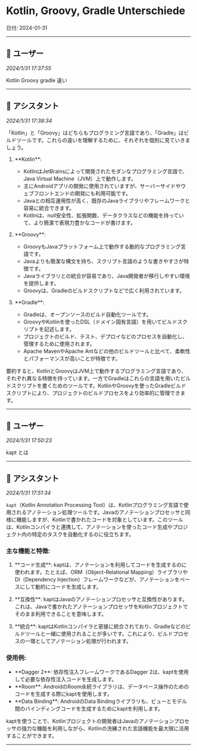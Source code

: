 # Kotlin, Groovy, Gradle Unterschiede

日付: 2024-01-31

---

## 👤 ユーザー
*2024/1/31 17:37:55*

Kotlin Groovy gradle 違い

---

## 🤖 アシスタント
*2024/1/31 17:38:34*

「Kotlin」と「Groovy」はどちらもプログラミング言語であり、「Gradle」はビルドツールです。これらの違いを理解するために、それぞれを個別に見ていきましょう。

1. \*\*Kotlin\*\*: 
   - KotlinはJetBrainsによって開発されたモダンなプログラミング言語で、Java Virtual Machine（JVM）上で動作します。
   - 主にAndroidアプリの開発に使用されていますが、サーバーサイドやウェブフロントエンドの開発にも利用可能です。
   - Javaとの相互運用性が高く、既存のJavaライブラリやフレームワークと容易に統合できます。
   - Kotlinは、null安全性、拡張関数、データクラスなどの機能を持っていて、より簡潔で表現力豊かなコードが書けます。

2. \*\*Groovy\*\*: 
   - GroovyもJavaプラットフォーム上で動作する動的なプログラミング言語です。
   - Javaよりも簡潔な構文を持ち、スクリプト言語のような書きやすさが特徴です。
   - Javaライブラリとの統合が容易であり、Java開発者が移行しやすい環境を提供します。
   - Groovyは、Gradleのビルドスクリプトなどで広く利用されています。

3. \*\*Gradle\*\*: 
   - Gradleは、オープンソースのビルド自動化ツールです。
   - GroovyやKotlinを使ったDSL（ドメイン固有言語）を用いてビルドスクリプトを記述します。
   - プロジェクトのビルド、テスト、デプロイなどのプロセスを自動化し、管理するために使用されます。
   - Apache MavenやApache Antなどの他のビルドツールと比べて、柔軟性とパフォーマンスが高いことが特徴です。

要約すると、KotlinとGroovyはJVM上で動作するプログラミング言語であり、それぞれ異なる特徴を持っています。一方でGradleはこれらの言語を用いたビルドスクリプトを書くためのツールです。KotlinやGroovyを使ったGradleビルドスクリプトにより、プロジェクトのビルドプロセスをより効率的に管理できます。

---

## 👤 ユーザー
*2024/1/31 17:50:23*

kapt とは

---

## 🤖 アシスタント
*2024/1/31 17:51:34*

`kapt`（Kotlin Annotation Processing Tool）は、Kotlinプログラミング言語で使用されるアノテーション処理ツールです。Javaのアノテーションプロセッサと同様に機能しますが、Kotlinで書かれたコードを対象としています。このツールは、Kotlinコンパイラと連携して、アノテーションを使ったコード生成やプロジェクト内の特定のタスクを自動化するのに役立ちます。

### 主な機能と特徴:

1. \*\*コード生成\*\*: kaptは、アノテーションを利用してコードを生成するのに使われます。たとえば、ORM（Object-Relational Mapping）ライブラリやDI（Dependency Injection）フレームワークなどが、アノテーションをベースにして動的にコードを生成します。

2. \*\*互換性\*\*: kaptはJavaのアノテーションプロセッサと互換性があります。これは、Javaで書かれたアノテーションプロセッサをKotlinプロジェクトでそのまま利用できることを意味します。

3. \*\*統合\*\*: kaptはKotlinコンパイラと密接に統合されており、Gradleなどのビルドツールと一緒に使用されることが多いです。これにより、ビルドプロセスの一環としてアノテーション処理が行われます。

### 使用例:

- \*\*Dagger 2\*\*: 依存性注入フレームワークであるDagger 2は、kaptを使用して必要な依存性注入コードを生成します。
- \*\*Room\*\*: AndroidのRoom永続ライブラリは、データベース操作のためのコードを生成する際にkaptを使用します。
- \*\*Data Binding\*\*: AndroidのData Bindingライブラリも、ビューとモデル間のバインディングコードを生成するためにkaptを利用します。

kaptを使うことで、Kotlinプロジェクトの開発者はJavaのアノテーションプロセッサの強力な機能を利用しながら、Kotlinの洗練された言語機能を最大限に活用することができます。

---
